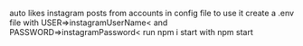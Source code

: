 auto likes instagram posts from accounts in config file 
to use it create a .env file with USER=>instagramUserName<
and PASSWORD=>instagramPassword<
run npm i
start with npm start